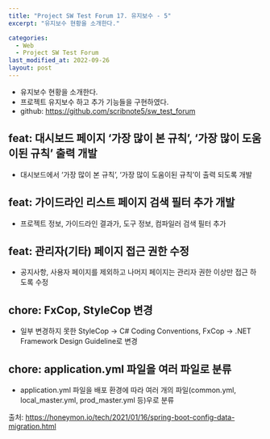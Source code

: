 ```yaml
---
title: "Project SW Test Forum 17. 유지보수 - 5"
excerpt: "유지보수 현황을 소개한다."

categories:
  - Web
  - Project SW Test Forum
last_modified_at: 2022-09-26
layout: post
---
```

- 유지보수 현황을 소개한다.
- 프로젝트 유지보수 하고 추가 기능들을 구현하였다.
- github: <https://github.com/scribnote5/sw_test_forum>



## feat: 대시보드 페이지 ‘가장 많이 본 규칙’, ‘가장 많이 도움이된 규칙’ 출력 개발
- 대시보드에서 ‘가장 많이 본 규칙’, ‘가장 많이 도움이된 규칙’이 출력 되도록 개발



## feat: 가이드라인 리스트 페이지 검색 필터 추가 개발
- 프로젝트 정보, 가이드라인 결과가, 도구 정보, 컴파일러 검색 필터 추가



## feat: 관리자(기타) 페이지 접근 권한 수정
- 공지사항, 사용자 페이지를 제외하고 나머지 페이지는 관리자 권한 이상만 접근 하도록 수정



## chore: FxCop, StyleCop 변경
- 일부 변경하지 못한 StyleCop -> C# Coding Conventions, FxCop -> .NET Framework Design Guideline로 변경



## chore: application.yml 파일을 여러 파일로 분류
- application.yml 파일을 배포 환경에 따라 여러 개의 파일(common.yml, local_master.yml, prod_master.yml 등)우로 분류

출처: <https://honeymon.io/tech/2021/01/16/spring-boot-config-data-migration.html>